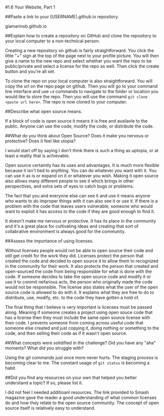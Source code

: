 #1.6 Your Website, Part 1

##Paste a link to your [USERNAME].github.io repository.

giamarinob.github.io

##Explain how to create a repository on GitHub and clone the repository to your local computer to a non-technical person.

Creating a new repository on github is fairly straightforward. You click the little
"+" sign at the top of the page next to your profile picture. You will then give
a name to the new repo and select whether you want the repo to be public/private
and select a license for the repo as well. Then click the create button and you're
all set.

To clone the repo on your local computer is also straightforward. You will copy the
url on the repo page on github. Then you will go to your command line interface and
use `cd` commands to navigate to the folder or location you would like to store the
repo. Then you will use the command `git clone <paste url here>`. The repo is now
cloned to your computer.

##Describe what open source means.

If a block of code is open source it means it is free and availavle to the public.
Anyone can use the code, modify the code, or distribute the code. 

##What do you think about Open Source? Does it make you nervous or protective? Does it feel like utopia?

I would start off by saying I don't think there is such a thing as uptopia, or at 
least a reality that is achievable. 

Open source certaintly has its uses and advantages. It is much more flexible 
because it isn't tied to anything. You can do whatever you want with it. You can use
it as is or expand on it or whatever you wish. Making it open source also allows
many different people to see it which brings in other perspectives, and extra sets
of eyes to catch bugs or problems. 

The fact that you and everyone else can see it and use it means anyone who wants
to do improper things with it can also see it or use it. If there is a problem 
with the code that leaves users vulnerable, someone who would want to exploit it 
has access to the code if they are good enough to find it. 

It doesn't make me nervous or protective. It has its place in the community and 
it's a great place for cultivating ideas and creating that sort of collabrative 
environment is always good for the community.

##Assess the importance of using licenses.

Without licenses people would not be able to open source their code and still
get credit for the work they did. Licenses protect the person that created the code
and decided to open source it to allow them to recognized in the community for 
their work. It also protects the person that created and open-sourced the code 
from being responsible for what is done with the code. If someone decides to take
the open source code and modify it or use it to commit nefarious acts, the person who originally
made the code would not be responsible. The license also states what the user of
the open source code is allowed to do with it. It explains what they are free to do
to distribute, use, modify, etc. to the code they have gotten a hold of. 

The final thing that I believe is very important is licenses must be passed along.
Meaning if someone creates a project using open souce code that has a license then they
must include the same open source license with their code. I prevents someone from
coming across useful code that someone else created and just copying it, doing nothing 
or something to the code, and then selling their code as if it wasn't open source. 

##What concepts were solidified in the challenge? Did you have any "aha" moments? What did you struggle with?

Using the git commands just once more never hurts. The staging process is becoming clear
to me. The constant usage of `git status` is becoming a habit. 

##Did you find any resources on your own that helped you better understand a topic? If so, please list it.

I did not feel I needed additioanl resources. The link provided to Smash magazine
gave the reader a good understanding of what common licenses do and how they relate
to the open source community. The concept of open source itself is relatively easy
to understand. 